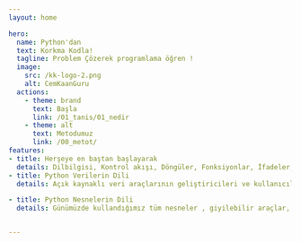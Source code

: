 ```yaml
---
layout: home

hero:
  name: Python'dan
  text: Korkma Kodla!
  tagline: Problem Çözerek programlama öğren !
  image:
    src: /kk-logo-2.png
    alt: CemKaanGuru
  actions:
    - theme: brand
      text: Başla
      link: /01_tanis/01_nedir
    - theme: alt
      text: Metodumuz
      link: /00_metot/
features:
- title: Herşeye en baştan başlayarak
  details: Dilbilgisi, Kontrol akışı, Döngüler, Fonksiyonlar, İfadeler, Sayılar... HER ŞEY! Son 20 Yıldır öğrendiklerimi öğretiyorum. 
- title: Python Verilerin Dili
  details: Açık kaynaklı veri araçlarının geliştiricileri ve kullanıcıları için büyük bir topluluğa sahiptir.

- title: Python Nesnelerin Dili 
  details: Günümüzde kullandığımız tüm nesneler , giyilebilir araçlar, python ile programlanmaktadır.


---
```

